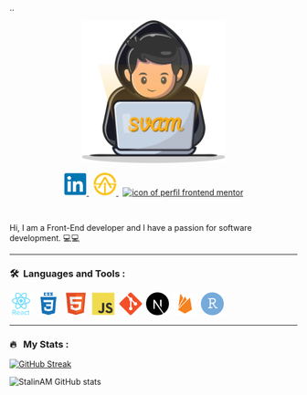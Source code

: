 ..<p align="center">
  <img src="./images/about.png" width="250"  />
</p>
<p align="center">
  <a href="https://www.linkedin.com/in/stalinam/">
    <img src="https://github.com/devicons/devicon/blob/master/icons/linkedin/linkedin-original.svg" title="linkedin" width="40" height="40" alt="LinkedIn Badge">
  </a>
  &nbsp;
  <a href="https://svam.netlify.app/">
    <img src="./images/logo1.png" width="40" height="40" alt="personal website">
  </a>
  &nbsp;
  <a href="https://www.frontendmentor.io/profile/StalinAM">
    <img src="https://www.frontendmentor.io/static/images/logo-mobile.svg" width="40" height="38" alt="icon of perfil frontend mentor">
  </a>
</p>
<p align="center">
  <img src="https://komarev.com/ghpvc/?username=StalinVA&style=flat-square&color=blue" alt=""/>
</p>

Hi, I am a Front-End developer and I have a passion for software development. 💻💻

---

### 🛠 &nbsp;Languages and Tools :

<p>

<img src="https://github.com/devicons/devicon/blob/master/icons/react/react-original-wordmark.svg" title="React" alt="React" width="40" height="40"/>&nbsp;
<img src="https://github.com/devicons/devicon/blob/master/icons/css3/css3-plain-wordmark.svg"  title="CSS3" alt="CSS" width="40" height="40"/>&nbsp;
<img src="https://github.com/devicons/devicon/blob/master/icons/html5/html5-original.svg" title="HTML5" alt="icon HTML" width="40" height="40"/>&nbsp;
<img src="https://github.com/devicons/devicon/blob/master/icons/javascript/javascript-original.svg" title="JavaScript" alt="icon JavaScript" width="40" height="40"/>&nbsp;
<img src="https://github.com/devicons/devicon/blob/master/icons/git/git-original.svg" title="Git" alt="icon Git" width="40" height="40"/>&nbsp;
<img src="https://github.com/devicons/devicon/blob/master/icons/nextjs/nextjs-original.svg" title="Next" alt="icon Next" width="40" height="40"/>&nbsp;
<img src="https://github.com/devicons/devicon/blob/master/icons/firebase/firebase-plain.svg" title="Firebase" alt="icon firebase" width="40" height="40"/>&nbsp;
 <img src="https://github.com/devicons/devicon/blob/master/icons/rstudio/rstudio-plain.svg" title="RStudio" alt="icon RStudio" width="40" height="40"/>&nbsp;

</p>

---

### 🔥 &nbsp; My Stats :

[![GitHub Streak](http://github-readme-streak-stats.herokuapp.com?user=StalinAM&theme=dark&background=000000)](https://git.io/streak-stats)

![StalinAM GitHub stats](https://github-readme-stats-git-masterrstaa-rickstaa.vercel.app/api?username=StalinAM&show_icons=true&title_color=fff&icon_color=79ff97&text_color=9f9f9f&bg_color=000000)

